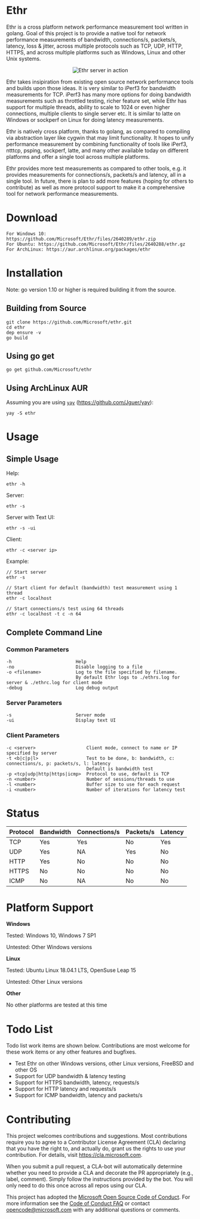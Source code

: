 # Ethr

Ethr is a cross platform network performance measurement tool written in golang. Goal of this project is to provide a native tool for network performance measurements of bandwidth, connections/s, packets/s, latency, loss & jitter, across multiple protocols such as TCP, UDP, HTTP, HTTPS, and across multiple platforms such as Windows, Linux and other Unix systems.

<p align="center">
  <img alt="Ethr server in action" src="https://user-images.githubusercontent.com/44273634/49815752-506f0000-fd21-11e8-954e-d587e79c5d85.png">
</p>

Ethr takes insipiration from existing open source network performance tools and builds upon those ideas. It is very similar to iPerf3 for bandwidth measurements for TCP. iPerf3 has many more options for doing bandwidth measurements such as throttled testing, richer feature set, while Ethr has support for multiple threads, ability to scale to 1024 or even higher connections, multiple clients to single server etc. It is similar to latte on Windows or sockperf on Linux for doing latency measurements.

Ethr is natively cross platform, thanks to golang, as compared to compiling via abstraction layer like cygwin that may limit functionality. It hopes to unify performance measurement by combining functionality of tools like iPerf3, ntttcp, psping, sockperf, latte, and many other available today on different platforms and offer a single tool across multiple platforms.

Ethr provides more test measurements as compared to other tools, e.g. it provides measurements for connections/s, packets/s and latency, all in a single tool. In future, there is plan to add more features (hoping for others to contribute) as well as more protocol support to make it a comprehensive tool for network performance measurements.

# Download

```
For Windows 10: https://github.com/Microsoft/Ethr/files/2640289/ethr.zip
For Ubuntu: https://github.com/Microsoft/Ethr/files/2640288/ethr.gz
For ArchLinux: https://aur.archlinux.org/packages/ethr
```

# Installation

Note: go version 1.10 or higher is required building it from the source.

## Building from Source

```
git clone https://github.com/Microsoft/ethr.git
cd ethr
dep ensure -v
go build
```

## Using go get

```
go get github.com/Microsoft/ethr
```

## Using ArchLinux AUR

Assuming you are using [`yay`](https://aur.archlinux.org/packages/yay/) (https://github.com/Jguer/yay):

```
yay -S ethr
```

# Usage

## Simple Usage
Help:
```
ethr -h
```

Server:
```
ethr -s
```

Server with Text UI:
```
ethr -s -ui
```

Client:
```
ethr -c <server ip>
```

Example:
```
// Start server
ethr -s

// Start client for default (bandwidth) test measurement using 1 thread
ethr -c localhost

// Start connections/s test using 64 threads
ethr -c localhost -t c -n 64
```

## Complete Command Line
### Common Parameters
```
-h                        Help
-no                       Disable logging to a file
-o <filename>             Log to the file specified by filename. 
                          By default Ethr logs to ./ethrs.log for server & ./ethrc.log for client mode
-debug                    Log debug output
```
### Server Parameters
```
-s                        Server mode
-ui                       Display text UI
```
### Client Parameters
```
-c <server>                   Client mode, connect to name or IP specified by server
-t <b|c|p|l>                  Test to be done, b: bandwidth, c: connections/s, p: packets/s, l: latency
                              Default is bandwidth test
-p <tcp|udp|http|https|icmp>  Protocol to use, default is TCP
-n <number>                   Number of sessions/threads to use
-l <number>                   Buffer size to use for each request
-i <number>                   Number of iterations for latency test
```

# Status

Protocol  | Bandwidth | Connections/s | Packets/s | Latency
------------- | ------------- | ------------- | ------------- | -------------
TCP  | Yes | Yes | No | Yes
UDP  | Yes | NA | Yes | No
HTTP | Yes | No | No | No
HTTPS | No | No | No | No
ICMP | No | NA | No | No

# Platform Support

**Windows**

Tested: Windows 10, Windows 7 SP1

Untested: Other Windows versions

**Linux**

Tested: Ubuntu Linux 18.04.1 LTS, OpenSuse Leap 15

Untested: Other Linux versions

**Other**

No other platforms are tested at this time

# Todo List

Todo list work items are shown below. Contributions are most welcome for these work items or any other features and bugfixes.

* Test Ethr on other Windows versions, other Linux versions, FreeBSD and other OS
* Support for UDP bandwidth & latency testing
* Support for HTTPS bandwidth, latency, requests/s
* Support for HTTP latency and requests/s
* Support for ICMP bandwidth, latency and packets/s

# Contributing

This project welcomes contributions and suggestions.  Most contributions require you to agree to a
Contributor License Agreement (CLA) declaring that you have the right to, and actually do, grant us
the rights to use your contribution. For details, visit https://cla.microsoft.com.

When you submit a pull request, a CLA-bot will automatically determine whether you need to provide
a CLA and decorate the PR appropriately (e.g., label, comment). Simply follow the instructions
provided by the bot. You will only need to do this once across all repos using our CLA.

This project has adopted the [Microsoft Open Source Code of Conduct](https://opensource.microsoft.com/codeofconduct/).
For more information see the [Code of Conduct FAQ](https://opensource.microsoft.com/codeofconduct/faq/) or
contact [opencode@microsoft.com](mailto:opencode@microsoft.com) with any additional questions or comments.
